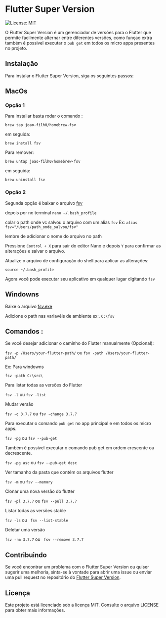 # Flutter Super Version

[![License: MIT](https://img.shields.io/badge/License-MIT-yellow.svg)](https://opensource.org/licenses/MIT)

O Flutter Super Version é um gerenciador de versões para o Flutter que permite facilmente alternar entre
diferentes versões, como funçao extra também é possivel executar o `pub get` em todos os micro apps presentes no
projeto.

## Instalação

Para instalar o Flutter Super Version, siga os seguintes passos:

## MacOs

### Opção 1

Para installar basta rodar o comando :

`brew tap joao-filh0/homebrew-fsv`

em seguida:

`brew install fsv `

Para remover:

`brew untap joao-filh0/homebrew-fsv `

em seguida:

`brew uninstall fsv `

### Opção 2

Segunda opção é baixar o arquivo [fsv](https://github.com/Joao-Filh0/fsv/raw/main/dist/fsv)

depois por no terminal `nano ~/.bash_profile`

colar o path onde vc salvou o arquivo com um alias `fsv` Ex: `alias fsv="/Users/path_onde_salvou/fsv"`

lembre de adicionar o nome do arquivo no path

Pressione `Control + X` para sair do editor Nano e depois `Y` para confirmar as alterações e salvar o arquivo.

Atualize o arquivo de configuração do shell para aplicar as alterações:

`source ~/.bash_profile`

Agora você pode executar seu aplicativo em qualquer lugar digitando `fsv`

## Windowns

Baixe o arquivo [fsv.exe](https://github.com/Joao-Filh0/fsv/raw/main/dist/fsv.exe)

Adicione o path nas variavéis de ambiente ex:. `C:\fsv`

## Comandos :

Se você desejar adicionar o caminho do Flutter manualmente (Opcional):

`fsv -p /Users/your-flutter-path/`  ou `fsv -path /Users/your-flutter-path/`

Ex: Para windowns

`fsv -path C:\src\`

Para listar todas as versões do Flutter

`fsv -l`    ou  `fsv -list`

Mudar versão

`fsv -c 3.7.7`    ou  `fsv -change 3.7.7`

Para executar o comando `pub get` no app principal e em todos os micro apps.

`fsv -pg`    ou  `fsv --pub-get`

Também é possível executar o comando pub get em ordem crescente ou decrescente.

`fsv -pg asc`    ou  `fsv --pub-get desc`

Ver tamanho da pasta que contém os arquivos flutter

`fsv -m`    ou  `fsv --memory`

Clonar uma nova versão do flutter

`fsv -pl 3.7.7` ou `fsv --pull 3.7.7`

Listar todas as versões stable

`fsv -ls` ou ` fsv --list-stable`

Deletar uma versão

`fsv -rm 3.7.7` ou ` fsv --remove 3.7.7`

## Contribuindo

Se você encontrar um problema com o Flutter Super Version ou quiser sugerir uma melhoria, sinta-se à vontade para abrir
uma issue ou enviar uma pull request no repositório do [Flutter Super Version](https://github.com/Joao-Filh0/fsv).

## Licença

Este projeto está licenciado sob a licença MIT. Consulte o arquivo LICENSE para obter mais informações.








